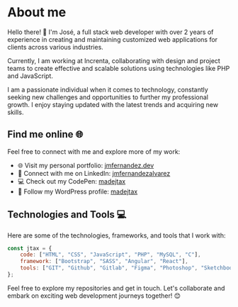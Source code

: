 # About me

Hello there! 👋 I'm José, a full stack web developer with over 2 years of experience in creating and maintaining customized web applications for clients across various industries.

Currently, I am working at Increnta, collaborating with design and project teams to create effective and scalable solutions using technologies like PHP and JavaScript.

I am a passionate individual when it comes to technology, constantly seeking new challenges and opportunities to further my professional growth. I enjoy staying updated with the latest trends and acquiring new skills.

## Find me online 🌐

Feel free to connect with me and explore more of my work:

- 🌐 Visit my personal portfolio: [jmfernandez.dev](https://jmfernandez.dev)
- 💼 Connect with me on LinkedIn: [jmfernandezalvarez](https://www.linkedin.com/in/jmfernandezalvarez/)
- 💻 Check out my CodePen: [madejtax](https://codepen.io/madejtax)
- 📝 Follow my WordPress profile: [madejtax](https://profiles.wordpress.org/madejtax/)

## Technologies and Tools 💻

Here are some of the technologies, frameworks, and tools that I work with:

```javascript
const jtax = {
    code: ["HTML", "CSS", "JavaScript", "PHP", "MySQL", "C"],
    framework: ["Bootstrap", "SASS", "Angular", "React"],
    tools: ["GIT", "Github", "Gitlab", "Figma", "Photoshop", "Sketchbook", "WordPress", "Shopify", "Firebase"]
};
```

Feel free to explore my repositories and get in touch. Let's collaborate and embark on exciting web development journeys together! 😊
